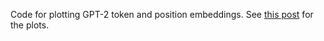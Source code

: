 Code for plotting GPT-2 token and position embeddings. See [this
post](https://www.tomhmtseng.com/blog/gpt2-embedding-viz/) for the
plots.
